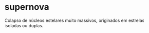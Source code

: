 # supernova

Colapso de núcleos estelares muito massivos, originados em estrelas isoladas ou duplas.
